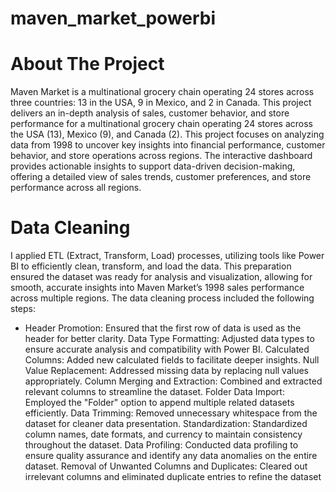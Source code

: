 # maven_market_powerbi
# About The Project
Maven Market is a multinational grocery chain operating 24 stores across three countries: 13 in the USA, 9 in Mexico, and 2 in Canada. This project delivers an in-depth analysis of sales, customer behavior, and store performance for a multinational grocery chain operating 24 stores across the USA (13), Mexico (9), and Canada (2). This project focuses on analyzing data from 1998 to uncover key insights into financial performance, customer behavior, and store operations across regions. The interactive dashboard provides actionable insights to support data-driven decision-making, offering a detailed view of sales trends, customer preferences, and store performance across all regions.

# Data Cleaning
I applied ETL (Extract, Transform, Load) processes, utilizing tools like Power BI to efficiently clean, transform, and load the data. This preparation ensured the dataset was ready for analysis and visualization, allowing for smooth, accurate insights into Maven Market’s 1998 sales performance across multiple regions. The data cleaning process included the following steps:

* Header Promotion: Ensured that the first row of data is used as the header for better clarity.
Data Type Formatting: Adjusted data types to ensure accurate analysis and compatibility with Power BI.
Calculated Columns: Added new calculated fields to facilitate deeper insights.
Null Value Replacement: Addressed missing data by replacing null values appropriately.
Column Merging and Extraction: Combined and extracted relevant columns to streamline the dataset.
Folder Data Import: Employed the "Folder" option to append multiple related datasets efficiently.
Data Trimming: Removed unnecessary whitespace from the dataset for cleaner data presentation.
Standardization: Standardized column names, date formats, and currency to maintain consistency throughout the dataset.
Data Profiling: Conducted data profiling to ensure quality assurance and identify any data anomalies on the entire dataset.
Removal of Unwanted Columns and Duplicates: Cleared out irrelevant columns and eliminated duplicate entries to refine the dataset
